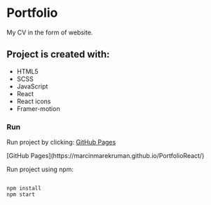 <h1>Portfolio</h1>
<p>My CV in the form of website.</p>

<h2>Project is created with:</h2>
<ul>
  <li>HTML5</li>
  <li>SCSS</li>
  <li>JavaScript</li>
  <li>React</li>
  <li>React icons</li>
  <li>Framer-motion</li>
 </ul>
 
<h3>Run</h3>
<p>Run project by clicking: <a href="https://marcinmarekruman.github.io/PortfolioReact/" target="_blank">GitHub Pages</a></p>
[GitHub Pages](https://marcinmarekruman.github.io/PortfolioReact/)
<p>Run project using npm: </p>

```

npm install
npm start
